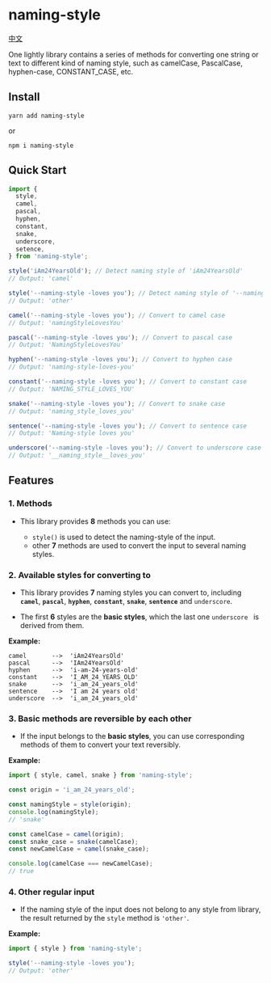 # naming-style

[中文](./DOC_ZH.md)

One lightly library contains a series of methods for converting one string or text to different kind of naming style, such as camelCase, PascalCase, hyphen-case, CONSTANT_CASE, etc.

## Install

```
yarn add naming-style
```

or

```
npm i naming-style
```

## Quick Start

```js
import {
  style,
  camel,
  pascal,
  hyphen,
  constant,
  snake,
  underscore,
  setence,
} from 'naming-style';

style('iAm24YearsOld'); // Detect naming style of 'iAm24YearsOld'
// Output: 'camel'

style('--naming-style -loves you'); // Detect naming style of '--naming-style -loves you'
// Output: 'other'

camel('--naming-style -loves you'); // Convert to camel case
// Output: 'namingStyleLovesYou'

pascal('--naming-style -loves you'); // Convert to pascal case
// Output: 'NamingStyleLovesYou'

hyphen('--naming-style -loves you'); // Convert to hyphen case
// Output: 'naming-style-loves-you'

constant('--naming-style -loves you'); // Convert to constant case
// Output: 'NAMING_STYLE_LOVES_YOU'

snake('--naming-style -loves you'); // Convert to snake case
// Output: 'naming_style_loves_you'

sentence('--naming-style -loves you'); // Convert to sentence case
// Output: 'Naming-style loves you'

underscore('--naming-style -loves you'); // Convert to underscore case
// Output: '__naming_style__loves_you'
```

## Features

### 1. Methods

* This library provides **8** methods you can use:

  * `style()` is used to detect the naming-style of the input.
  * other **7** methods are used to convert the input to several naming styles.

### 2. Available styles for converting to

* This library provides **7** naming styles you can convert to, including **`camel`**, **`pascal`**, **`hyphen`**, **`constant`**, **`snake`**, **`sentence`** and `underscore`.

* The first **6** styles are the **basic styles**, which the last one `underscore ` is derived from them.

**Example:**

```
camel       -->  'iAm24YearsOld'
pascal      -->  'IAm24YearsOld'
hyphen      -->  'i-am-24-years-old'
constant    -->  'I_AM_24_YEARS_OLD'
snake       -->  'i_am_24_years_old'
sentence    -->  'I am 24 years old'
underscore  -->  'i_am_24_years_old'
```

### 3. Basic methods are reversible by each other

* If the input belongs to the **basic styles**, you can use corresponding methods of them to convert your text reversibly.

**Example:**

```js
import { style, camel, snake } from 'naming-style';

const origin = 'i_am_24_years_old';

const namingStyle = style(origin);
console.log(namingStyle);
// 'snake'

const camelCase = camel(origin);
const snake_case = snake(camelCase);
const newCamelCase = camel(snake_case);

console.log(camelCase === newCamelCase);
// true
```

### 4. Other regular input

* If the naming style of the input does not belong to any style from library, the result returned by the `style` method is `'other'`.

**Example:**

```js
import { style } from 'naming-style';

style('--naming-style -loves you');
// Output: 'other'
```
